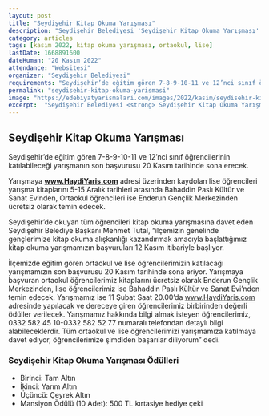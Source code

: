 ```yaml
---
layout: post
title: "Seydişehir Kitap Okuma Yarışması"
description: "Seydişehir Belediyesi 'Seydişehir Kitap Okuma Yarışması' düzenliyor."
category: articles
tags: [kasım 2022, kitap okuma yarışması, ortaokul, lise]
lastDate: 1668891600
dateHuman: "20 Kasım 2022"
attendance: "Websitesi"
organizer: "Seydişehir Belediyesi"
requirements: "Seydişehir’de eğitim gören 7-8-9-10-11 ve 12’nci sınıf öğrencilerinin katılabilir."
permalink: "seydisehir-kitap-okuma-yarismasi"
image: "https://edebiyatyarismalari.com/images/2022/kasim/seydisehir-kitap-okuma-yarismasi.jpg"
excerpt:  "Seydişehir Belediyesi <strong> Seydişehir Kitap Okuma Yarışması </strong> düzenliyor."
---
```


## Seydişehir Kitap Okuma Yarışması

Seydişehir’de eğitim gören 7-8-9-10-11 ve 12’nci sınıf öğrencilerinin katılabileceği yarışmanın son başvurusu 20 Kasım tarihinde sona erecek.

Yarışmaya **www.HaydiYaris.com** adresi üzerinden kaydolan lise öğrencileri yarışma kitaplarını 5-15 Aralık tarihleri arasında Bahaddin Paslı Kültür ve Sanat Evinden, Ortaokul öğrencileri ise Enderun Gençlik Merkezinden ücretsiz olarak temin edecek.

Seydişehir’de okuyan tüm öğrencileri kitap okuma yarışmasına davet eden Seydişehir Belediye Başkanı Mehmet Tutal, “ilçemizin genelinde gençlerimize kitap okuma alışkanlığı kazandırmak amacıyla başlattığımız kitap okuma yarışmamızın başvuruları 12 Kasım itibariyle başlıyor.

İlçemizde eğitim gören ortaokul ve lise öğrencilerimizin katılacağı yarışmamızın son başvurusu 20 Kasım tarihinde sona eriyor. Yarışmaya başvuran ortaokul öğrencilerimiz kitaplarını ücretsiz olarak Enderun Gençlik Merkezinden, lise öğrencilerimiz ise Bahaddin Paslı Kültür ve Sanat Evi’nden temin edecek. Yarışmamız ise 11 Şubat Saat 20.00’da www.HaydiYaris.com adresinde yapılacak ve dereceye giren öğrencilerimiz birbirinden değerli ödüller verilecek. Yarışmamız hakkında bilgi almak isteyen öğrencilerimiz, 0332 582 45 10-0332 582 52 77 numaralı telefondan detaylı bilgi alabileceklerdir. Tüm ortaokul ve lise öğrencilerimizi yarışmamıza katılmaya davet ediyor, öğrencilerimize şimdiden başarılar diliyorum” dedi.


### Seydişehir Kitap Okuma Yarışması Ödülleri
- Birinci: Tam Altın
- İkinci: Yarım Altın
- Üçüncü: Çeyrek Altın
- Mansiyon Ödülü (10 Adet): 500 TL kırtasiye hediye çeki
